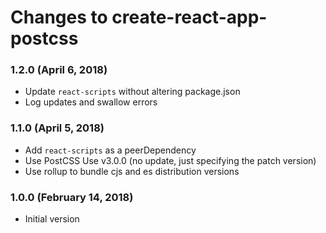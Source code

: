 # Changes to create-react-app-postcss

### 1.2.0 (April 6, 2018)

- Update `react-scripts` without altering package.json
- Log updates and swallow errors

### 1.1.0 (April 5, 2018)

- Add `react-scripts` as a peerDependency
- Use PostCSS Use v3.0.0 (no update, just specifying the patch version)
- Use rollup to bundle cjs and es distribution versions

### 1.0.0 (February 14, 2018)

- Initial version
